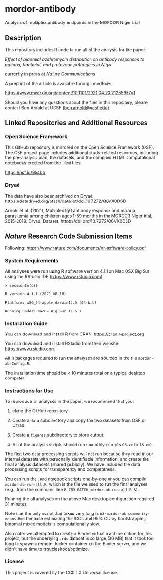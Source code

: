 # mordor-antibody
Analysis of multiplex antibody endpoints in the MORDOR Niger trial


## Description

This repository includes R code to run all of the analysis for the paper:

_Effect of biannual azithromycin distribution on antibody responses to malaria, bacterial, and protozoan pathogens in Niger_

currently in press at _Nature Communications_

A preprint of the article is available through medRxiv:

https://www.medrxiv.org/content/10.1101/2021.04.23.21255957v1

Should you have any questions about the files in this repository, please contact Ben Arnold at UCSF (ben.arnold@ucsf.edu).

## Linked Repositories and Additional Resources

### Open Science Framework
This GitHub repository is mirrored on the Open Science Framework (OSF).  The OSF project page includes additional study-related resources, including the pre-analysis plan, the datasets, and the compiled HTML computational notebooks created from the `.Rmd` files:

https://osf.io/954bt/

### Dryad 

The data have also been archived on Dryad: https://datadryad.org/stash/dataset/doi:10.7272/Q6VX0DSD

Arnold et al. (2021), Multiplex IgG antibody response and malaria parasitemia among children ages 1-59 months in the MORDOR Niger trial, 2015-2018, Dryad, Dataset, https://doi.org/10.7272/Q6VX0DSD

## _Nature_ Research Code Submission Items

Following: https://www.nature.com/documents/nr-software-policy.pdf

### System Requirements

All analyses were run using R software version 4.1.1 on Mac OSX Big Sur using the RStudio IDE (https://www.rstudio.com).

`> sessionInfo()`

`R version 4.1.1 (2021-08-10)`

`Platform: x86_64-apple-darwin17.0 (64-bit)`

`Running under: macOS Big Sur 11.6.1`

### Installation Guide

You can download and install R from CRAN: https://cran.r-project.org

You can download and install RStudio from their website: https://www.rstudio.com

All R packages required to run the analyses are sourced in the file `mordor-ab-Config.R`.

The installation time should be < 10 minutes total on a typical desktop computer.

### Instructions for Use

To reproduce all analyses in the paper, we recommend that you: 

1. clone the GitHub repository

2. Create a `data` subdirectory and copy the two datasets from OSF or Dryad

3. Create a `figures` subdirectory to store output. 

4. All of the analysis scripts should run smoothly (scripts `03-xx` to `16-xx`). 

The first two data processing scripts will not run because they read in our internal datasets with personally identifiable information, and create the final analysis datasets (shared publicly). We have included the data processing scripts for transparency and completeness.

You can run the `.Rmd` notebook scripts one-by-one or you can compile `mordor-ab-run-all.R`, which is the file we used to run the final analyses (e.g., from the command line `R CMD BATCH mordor-ab-run-all.R &`).

Running the all analyses on the above Mac desktop configuration required 31 minutes. 

Note that the only script that takes very long is `08-mordor-ab-community-means.Rmd` because estimating the ICCs and 95% CIs by bootstrapping binomial mixed models is computationally slow. 

Also note: we attempted to create a Binder virtual machine option for this project, but the underlying `.rds` dataset is so large (30 MB) that it took too long to spawn a remote docker container on the Binder server, and we didn't have time to troubleshoot/optimize.

### License

This project is covered by the CC0 1.0 Universal license.

